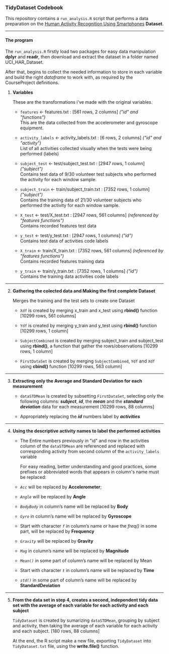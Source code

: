 ### TidyDataset Codebook

This repository contains a `run_analysis.R` script that performs a data preparation on
the [Human Activity Recognition Using Smartphones](http://archive.ics.uci.edu/ml/datasets/Human+Activity+Recognition+Using+Smartphones) **Dataset**.

_____

#### The program

The `run_analysis.R` firstly load two packages for easy data manipulation **dplyr** and **readr**, then download and extract the dataset in a folder named UCI_HAR_Dataset.

After that, begins to collect the needed information to store in each variable and build the right _dataframe_ to work with, as required by the CourseProject definitions.

1. **Variables**<p>
     These are the transformations i've made with the original variables.
     
   * ```features``` <- features.txt : [561 rows, 2 columns] _("id" and "functions")_   
     This are the data collected from the accelerometer and gyroscope equipment.
   
   * ```activity_labels``` <- activity_labels.txt : [6 rows, 2 columns] _("id" and "activity")_   
     List of all activities collected visually when the tests were being performed (labels)

   - ```subject_test``` <- test/subject_test.txt : [2947 rows, 1 column] _("subject")_   
     Contains test data of 9/30 volunteer test subjects who performed the activity for each window sample.

   - ```subject_train``` <- train/subject_train.txt : [7352 rows, 1 column] _("subject")_   
     Contains the training data of 21/30 volunteer subjects who performed the activity for each window sample.

   - ```X_test``` <- test/X_test.txt : [2947 rows, 561 columns] _(referenced by "features functions")_   
     Contains recorded features test data

   - ```y_test``` <- test/y_test.txt : [2947 rows, 1 columns] _("id")_   
     Contains test data of activities code labels

   - ```X_train``` <- train/X_train.txt : [7352 rows, 561 columns] _(referenced by "features functions")_   
     Contains recorded features training data

   - ```y_train``` <- train/y_train.txt : [7352 rows, 1 columns] _("id")_   
     Contains the training data activities code labels

_____

2. **Gathering the colected data and Making the first complete Dataset**

   Merges the training and the test sets to create one Dataset
      
   - `Xdf` is created by merging x_train and x_test using **rbind()** function [10299 rows, 561 columns]
   
   - `Ydf` is created by merging y_train and y_test using **rbind()** function [10299 rows, 1 column]
   
   - `SubjectCombined` is created by merging subject_train and subject_test using **rbind()**, a function that gather the rows/observations [10299 rows, 1 column]
   
   - `FirstDataSet` is created by merging `SubjectCombined`, `Ydf` and `Xdf` using **cbind()** function [10299 rows, 563 column]

_____

3. **Extracting only the Average and Standard Deviation for each measurement**

   - `dataSTDMean` is created by subsetting `FirstDataSet`, selecting only the following columns: _**subject**_, _**id**_, the **_mean_** and the **_standard deviation_** data for each measurement [10299 rows, 88 columns]

   - Appropriately replacing the _**id**_ numbers label by _**activities**_

_____
   
4. **Using the descriptive activity names to label the performed activities**

   - The Entire numbers previously in "id" and now in the activities column of the `dataSTDMean` are referenced and replaced with corresponding activity from second column of the `activity_labels` variable
   
      For easy reading, better understanding and good practices, some prefixes or abbreviated words that appears in column's name must be replaced:
   
   - *`Acc`* will be replaced by **Accelerometer**;
   - *`Angle`* will be replaced by **Angle**
   - *`BodyBody`* in column’s name will be replaced by **Body**
   - *`Gyro`* in column’s name will be replaced by **Gyroscope**
   - Start with character *`f`* in column’s name or have the *freq()* in some part, will be replaced by **Frequency**
   - *`Gravity`* will be replaced by **Gravity**
   - *`Mag`* in column’s name will be replaced by **Magnitude**
   - *`Mean()`* in some part of column’s name will be replaced by Mean
   - Start with character *``t``* in column’s name will be replaced by **Time**
   - *`std()`* in some part of column’s name will be replaced by **StandardDeviation**
   
_____ 

5. **From the data set in step 4, creates a second, independent tidy data set with the average of each variable for each activity and each subject**

   `TidyDataset`  is created by sumarizing `dataSTDMean`, grouping by subject and activity, then taking the average of each variable for each activity and each subject. [180 rows, 88 columns]
   
   At the end, the R script make a new file, exporting `TidyDataset` into `TidyDataset.txt` file, using the **write.file()** function.
